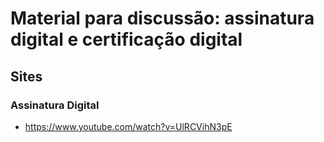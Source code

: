 # Material para discussão: assinatura digital e certificação digital

## Sites

### Assinatura Digital
- https://www.youtube.com/watch?v=UlRCVihN3pE
